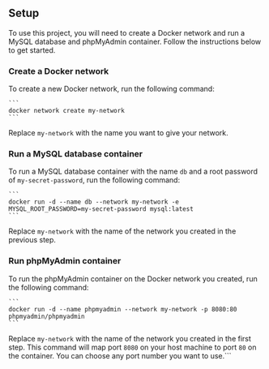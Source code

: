 ## Setup

To use this project, you will need to create a Docker network and run a MySQL database and phpMyAdmin container. Follow the instructions below to get started.

### Create a Docker network

To create a new Docker network, run the following command:

	```
	docker network create my-network
	```
	
Replace `my-network` with the name you want to give your network.

### Run a MySQL database container 

To run a MySQL database container with the name `db` and a root password of `my-secret-password`, run the following command:

	```
	docker run -d --name db --network my-network -e MYSQL_ROOT_PASSWORD=my-secret-password mysql:latest
	```
Replace `my-network` with the name of the network you created in the previous step.

### Run phpMyAdmin container

To run the phpMyAdmin container on the Docker network you created, run the following command:

	```
	docker run -d --name phpmyadmin --network my-network -p 8080:80 phpmyadmin/phpmyadmin
	```
	
Replace `my-network` with the name of the network you created in the first step. This command will map port `8080` on your host machine to port `80` on the container. You can choose any port number you want to use.```





